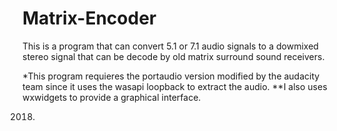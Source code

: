 # Matrix-Encoder
This is a program that can convert 5.1 or 7.1 audio signals to a dowmixed stereo signal that can be decode by old matrix surround sound receivers.

*This program requieres the portaudio version modified by the audacity team since it uses the wasapi loopback to extract the audio.
**I also uses wxwidgets to provide a graphical interface.

2018.
